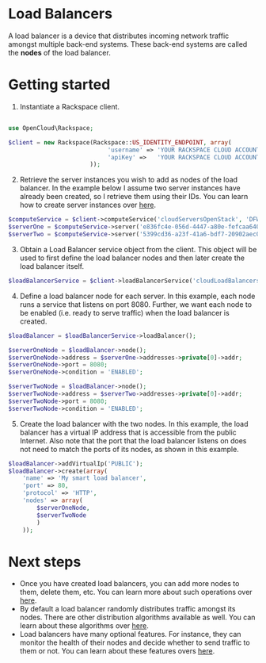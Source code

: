 # Load Balancers

A load balancer is a device that distributes incoming network traffic amongst
multiple back-end systems. These back-end systems are called the **nodes** of
the load balancer.

# Getting started

1. Instantiate a Rackspace client.

```php

use OpenCloud\Rackspace;

$client = new Rackspace(Rackspace::US_IDENTITY_ENDPOINT, array(
                            'username' => 'YOUR RACKSPACE CLOUD ACCOUNT USERNAME',
                            'apiKey' =>   'YOUR RACKSPACE CLOUD ACCOUNT API KEY'
                       ));
```

2. Retrieve the server instances you wish to add as nodes of the load balancer.
In the example below I assume two server instances have already been created,
so I retrieve them using their IDs. You can learn how to create server instances
over [here]().

```php
$computeService = $client->computeService('cloudServersOpenStack', 'DFW');
$serverOne = $computeService->server('e836fc4e-056d-4447-a80e-fefcaa640216');
$serverTwo = $computeService->server('5399cd36-a23f-41a6-bdf7-20902aec0e74');
```

3. Obtain a Load Balancer service object from the client. This object will be used
to first define the load balancer nodes and then later create the load balancer itself.

```php
$loadBalancerService = $client->loadBalancerService('cloudLoadBalancers', 'DFW');
```

4. Define a load balancer node for each server. In this example, each
node runs a service that listens on port 8080. Further, we want each node
to be enabled (i.e. ready to serve traffic) when the load balancer is created.

```php
$loadBalancer = $loadBalancerService->loadBalancer();

$serverOneNode = $loadBalancer->node();
$serverOneNode->address = $serverOne->addresses->private[0]->addr;
$serverOneNode->port = 8080;
$serverOneNode->condition = 'ENABLED';

$serverTwoNode = $loadBalancer->node();
$serverTwoNode->address = $serverTwo->addresses->private[0]->addr;
$serverTwoNode->port = 8080;
$serverTwoNode->condition = 'ENABLED';
```

5. Create the load balancer with the two nodes. In this example, the load
balancer has a virtual IP address that is accessible from the public Internet.
Also note that the port that the load balancer listens on does not need to
match the ports of its nodes, as shown in this example.

```php
$loadBalancer->addVirtualIp('PUBLIC');
$loadBalancer->create(array(
    'name' => 'My smart load balancer',
    'port' => 80,
    'protocol' => 'HTTP',
    'nodes' => array(
        $serverOneNode,
        $serverTwoNode
        )
    ));
```

# Next steps
* Once you have created load balancers, you can add more nodes to them,
delete them, etc. You can learn more about such operations over [here]().
* By default a load balancer randomly distributes traffic amongst its nodes.
There are other distribution algorithms available as well. You can learn about
these algorithms over [here]().
* Load balancers have many optional features. For instance, they can monitor
the health of their nodes and decide whether to send traffic to them or not.
You can learn about these features overs [here]().
